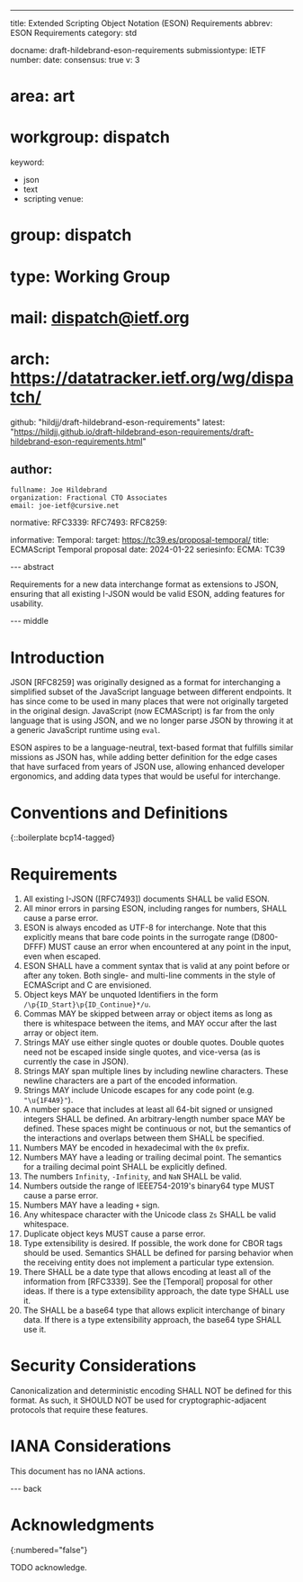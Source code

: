 ---
title: Extended Scripting Object Notation (ESON) Requirements
abbrev: ESON Requirements
category: std

docname: draft-hildebrand-eson-requirements
submissiontype: IETF
number:
date:
consensus: true
v: 3
# area: art
# workgroup: dispatch
keyword:
 - json
 - text
 - scripting
venue:
#  group: dispatch
#  type: Working Group
#  mail: dispatch@ietf.org
#  arch: https://datatracker.ietf.org/wg/dispatch/
  github: "hildjj/draft-hildebrand-eson-requirements"
  latest: "https://hildjj.github.io/draft-hildebrand-eson-requirements/draft-hildebrand-eson-requirements.html"

author:
 -
    fullname: Joe Hildebrand
    organization: Fractional CTO Associates
    email: joe-ietf@cursive.net

normative:
  RFC3339:
  RFC7493:
  RFC8259:

informative:
  Temporal:
    target: https://tc39.es/proposal-temporal/
    title: ECMAScript Temporal proposal
    date: 2024-01-22
    seriesinfo:
      ECMA: TC39

--- abstract

Requirements for a new data interchange format as extensions to JSON, ensuring
that all existing I-JSON would be valid ESON, adding features for usability.

--- middle

# Introduction

JSON [RFC8259] was originally designed as a format for interchanging a
simplified subset of the JavaScript language between different endpoints.  It
has since come to be used in many places that were not originally targeted in
the original design.  JavaScript (now ECMAScript) is far from the only language
that is using JSON, and we no longer parse JSON by throwing it at a generic
JavaScript runtime using `eval`.

ESON aspires to be a language-neutral, text-based format that fulfills similar
missions as JSON has, while adding better definition for the edge cases that
have surfaced from years of JSON use, allowing enhanced developer ergonomics,
and adding data types that would be useful for interchange.

# Conventions and Definitions

{::boilerplate bcp14-tagged}

# Requirements

1. All existing I-JSON ([RFC7493]) documents SHALL be valid ESON.
1. All minor errors in parsing ESON, including ranges for numbers, SHALL cause
   a parse error.
1. ESON is always encoded as UTF-8 for interchange.  Note that this explicitly
   means that bare code points in the surrogate range (D800-DFFF) MUST cause
   an error when encountered at any point in the input, even when escaped.
1. ESON SHALL have a comment syntax that is valid at any point before or after
   any token.  Both single- and multi-line comments in the style of ECMAScript
   and C are envisioned.
1. Object keys MAY be unquoted Identifiers in the form
   `/\p{ID_Start}\p{ID_Continue}*/u`.
1. Commas MAY be skipped between array or object items as long as there is
   whitespace between the items, and MAY occur after the last array or object
   item.
1. Strings MAY use either single quotes or double quotes.  Double quotes need
   not be escaped inside single quotes, and vice-versa (as is currently the
   case in JSON).
1. Strings MAY span multiple lines by including newline characters.  These
   newline characters are a part of the encoded information.
1. Strings MAY include Unicode escapes for any code point (e.g. `"\u{1F4A9}"`).
1. A number space that includes at least all 64-bit signed or unsigned
   integers SHALL be defined.  An arbitrary-length number space MAY be
   defined. These spaces might be continuous or not, but the semantics of the
   interactions and overlaps between them SHALL be specified.
1. Numbers MAY be encoded in hexadecimal with the `0x` prefix.
1. Numbers MAY have a leading or trailing decimal point.  The semantics for a
   trailing decimal point SHALL be explicitly defined.
1. The numbers `Infinity`, `-Infinity`, and `NaN` SHALL be valid.
1. Numbers outside the range of IEEE754-2019's binary64 type MUST cause a
   parse error.
1. Numbers MAY have a leading `+` sign.
1. Any whitespace character with the Unicode class `Zs` SHALL be valid
   whitespace.
1. Duplicate object keys MUST cause a parse error.
1. Type extensibility is desired.  If possible, the work done for CBOR tags
   should be used.  Semantics SHALL be defined for parsing behavior when
   the receiving entity does not implement a particular type extension.
1. There SHALL be a date type that allows encoding at least all of the
   information from [RFC3339].  See the [Temporal] proposal for other ideas.
   If there is a type extensibility approach, the date type SHALL use it.
1. The SHALL be a base64 type that allows explicit interchange of binary data.
   If there is a type extensibility approach, the base64 type SHALL use it.

# Security Considerations

Canonicalization and deterministic encoding SHALL NOT be defined for this
format.  As such, it SHOULD NOT be used for cryptographic-adjacent protocols
that require these features.

# IANA Considerations

This document has no IANA actions.

--- back

# Acknowledgments
{:numbered="false"}

TODO acknowledge.
